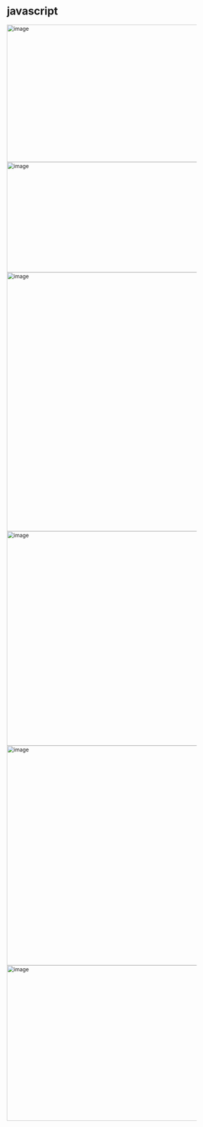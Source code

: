 # javascript
<img width="797" height="364" alt="image" src="https://github.com/user-attachments/assets/50d4d4d4-7dd1-466a-a13b-227ee773d137" />
<img width="552" height="292" alt="image" src="https://github.com/user-attachments/assets/814dd377-e42f-491b-b68c-a1bd27ec3de6" />
<img width="1364" height="686" alt="image" src="https://github.com/user-attachments/assets/d886cb98-8d7b-434b-b741-5244ab74d802" />
<img width="949" height="568" alt="image" src="https://github.com/user-attachments/assets/3406ecee-4ac1-4e9d-b183-289a3917d20a" />
<img width="1366" height="582" alt="image" src="https://github.com/user-attachments/assets/7431d1d5-b2d6-4ec0-88e1-f8810c0fe05e" />
<img width="563" height="412" alt="image" src="https://github.com/user-attachments/assets/1ac58c0d-9631-4336-bafe-fa56608923f7" />
